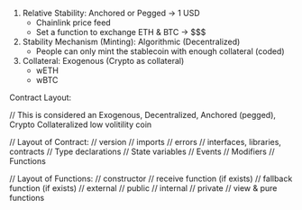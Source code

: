 1. Relative Stability: Anchored or Pegged -> 1 USD
    * Chainlink price feed
    * Set a function to exchange ETH & BTC -> $$$
2. Stability Mechanism (Minting): Algorithmic (Decentralized)
    * People can only mint the stablecoin with enough collateral (coded)
3. Collateral: Exogenous (Crypto as collateral)
    * wETH
    * wBTC


Contract Layout:

// This is considered an Exogenous, Decentralized, Anchored (pegged), Crypto Collateralized low volitility coin

// Layout of Contract:
// version
// imports
// errors
// interfaces, libraries, contracts
// Type declarations
// State variables
// Events
// Modifiers
// Functions

// Layout of Functions:
// constructor
// receive function (if exists)
// fallback function (if exists)
// external
// public
// internal
// private
// view & pure functions
